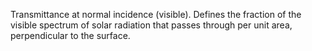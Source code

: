 ﻿Transmittance at normal incidence (visible). Defines the fraction of the visible spectrum of solar radiation that passes through per unit area, perpendicular to the surface.
